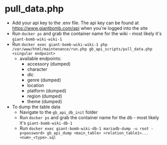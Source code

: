 # pull_data.php

- Add your api key to the .env file. The api key can be found at https://www.giantbomb.com/api when you're logged into the site
- Run `docker ps` and grab the container name for the wiki - most likely it's `giant-bomb-wiki-wiki-1`
- Run `docker exec giant-bomb-wiki-wiki-1 php /var/www/html/maintenance/run.php gb_api_scripts/pull_data.php <singular endpoint>`
	- available endpoints: 
		- accessory (dumped)
		- character
		- dlc
		- genre (dumped)
		- location
		- platform (dumped)
		- region (dumped)
		- theme (dumped)
- To dump the table data
	- Navigate to the `gb_api_db_init` folder
	- Run `docker ps` and grab the container name for the db - most likely it's `giant-bomb-wiki-db-1`
	- Run `docker exec giant-bomb-wiki-db-1 mariadb-dump -u root -p<password> gb_api_dump <main_table> <relation_table1>... <num>_<type>.sql`